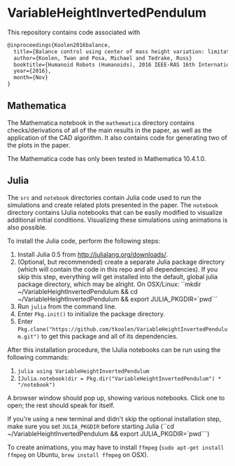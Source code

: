 # VariableHeightInvertedPendulum

This repository contains code associated with

```tex
@inproceedings{Koolen2016balance,
  title={Balance control using center of mass height variation: limitations imposed by unilateral contact},
  author={Koolen, Twan and Posa, Michael and Tedrake, Russ}
  booktitle={Humanoid Robots (Humanoids), 2016 IEEE-RAS 16th International Conference on, accepted},
  year={2016},
  month={Nov}
}

```

## Mathematica
The Mathematica notebook in the `mathematica` directory contains checks/derivations of all of the main results in the paper, as well as the application of the CAD algorithm. It also contains code for generating two of the plots in the paper.

The Mathematica code has only been tested in Mathematica 10.4.1.0.

## Julia
The `src` and `notebook` directories contain Julia code used to run the simulations and create related plots presented in the paper. The `notebook` directory contains IJulia notebooks that can be easily modified to visualize additional initial conditions. Visualizing these simulations using animations is also possible.

To install the Julia code, perform the following steps:

1. Install Julia 0.5 from http://julialang.org/downloads/.
1. (Optional, but recommended) create a separate Julia package directory (which will contain the code in this repo and all dependencies). If you skip this step, everything will get installed into the default, global julia package directory, which may be alright. On OSX/Linux:
``mkdir ~/VariableHeightInvertedPendulum && cd ~/VariableHeightInvertedPendulum && export JULIA_PKGDIR=`pwd``` 
1. Run `julia` from the command line.
1. Enter `Pkg.init()` to initialize the package directory.
1. Enter `Pkg.clone("https://github.com/tkoolen/VariableHeightInvertedPendulum.git")` to get this package and all of its dependencies.

After this installation procedure, the IJulia notebooks can be run using the following commands:

1. `julia using VariableHeightInvertedPendulum`
1. `IJulia.notebook(dir = Pkg.dir("VariableHeightInvertedPendulum") * "/notebook")`

A browser window should pop up, showing various notebooks. Click one to open; the rest should speak for itself.

If you're using a new terminal and didn't skip the optional installation step, make sure you set `JULIA_PKGDIR` before starting Julia (``cd ~/VariableHeightInvertedPendulum && export JULIA_PKGDIR=`pwd```)

To create animations, you may have to install `ffmpeg` (`sudo apt-get install ffmpeg` on Ubuntu, `brew install ffmpeg` on OSX).

